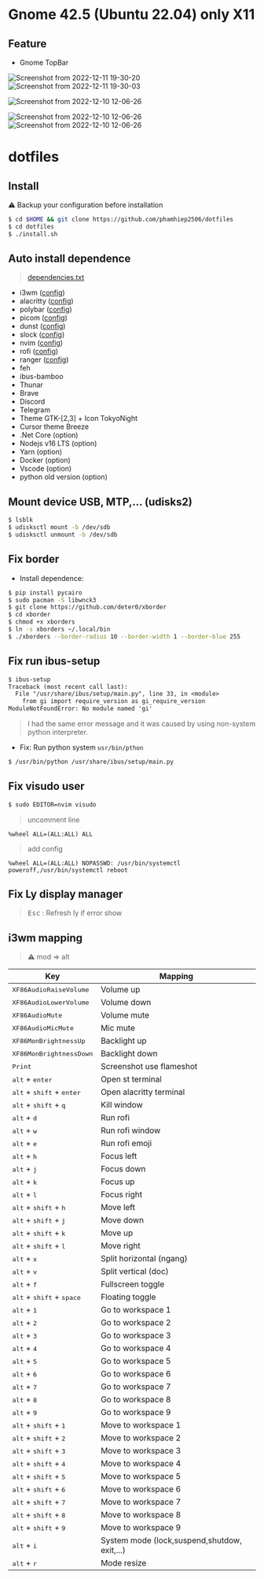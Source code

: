 # Gnome 42.5 (Ubuntu 22.04) only X11

## Feature
- Gnome TopBar


<!-- ## Screenshots
> [Preview](https://raw.githubusercontent.com/phamhiep2506/dotfiles/master/preview.png) -->

![Screenshot from 2022-12-11 19-30-20](https://github.com/khanh1507/k-vim/blob/main/screenshort/1.png)
![Screenshot from 2022-12-11 19-30-03](https://github.com/khanh1507/k-vim/blob/main/screenshort/2.png)

![Screenshot from 2022-12-10 12-06-26](https://github.com/khanh1507/k-vim/blob/main/screenshort/3.png)

![Screenshot from 2022-12-10 12-06-26](https://github.com/khanh1507/k-vim/blob/main/screenshort/4.png)
![Screenshot from 2022-12-10 12-06-26](https://github.com/khanh1507/k-vim/blob/main/screenshort/5.png)


# dotfiles

## Install
:warning: Backup your configuration before installation

```bash
$ cd $HOME && git clone https://github.com/phamhiep2506/dotfiles
$ cd dotfiles
$ ./install.sh
```

## Auto install dependence
> [dependencies.txt](https://github.com/phamhiep2506/dotfiles/blob/master/dependencies.txt)
- i3wm ([config](https://github.com/phamhiep2506/dotfiles/tree/master/.config/i3))
- alacritty ([config](https://github.com/phamhiep2506/dotfiles/tree/master/.config/alacritty))
- polybar ([config](https://github.com/phamhiep2506/dotfiles/tree/master/.config/polybar))
- picom ([config](https://github.com/phamhiep2506/dotfiles/tree/master/.config/picom))
- dunst ([config](https://github.com/phamhiep2506/dotfiles/tree/master/.config/dunst))
- slock ([config](https://github.com/phamhiep2506/dotfiles/tree/master/slock))
- nvim ([config](https://github.com/phamhiep2506/dotfiles/tree/master/.config/nvim))
- rofi ([config](https://github.com/phamhiep2506/dotfiles/tree/master/.config/rofi))
- ranger ([config](https://github.com/phamhiep2506/dotfiles/tree/master/.config/ranger))
- feh
- ibus-bamboo
- Thunar
- Brave
- Discord
- Telegram
- Theme GTK-[2,3] + Icon TokyoNight
- Cursor theme Breeze
- .Net Core (option)
- Nodejs v16 LTS (option)
- Yarn (option)
- Docker (option)
- Vscode (option)
- python old version (option)

## Mount device USB, MTP,... (udisks2)
```bash
$ lsblk
$ udisksctl mount -b /dev/sdb
$ udisksctl unmount -b /dev/sdb
```

## Fix border
- Install dependence:
```bash
$ pip install pycairo
$ sudo pacman -S libwnck3
$ git clone https://github.com/deter0/xborder
$ cd xborder
$ chmod +x xborders
$ ln -s xborders ~/.local/bin
$ ./xborders --border-radius 10 --border-width 1 --border-blue 255
```

## Fix run ibus-setup
```txt
$ ibus-setup
Traceback (most recent call last):
  File "/usr/share/ibus/setup/main.py", line 33, in <module>
    from gi import require_version as gi_require_version
ModuleNotFoundError: No module named 'gi'
```
> I had the same error message and it was caused by using non-system python interpreter.

- Fix: Run python system `usr/bin/pthon`
```bash
$ /usr/bin/python /usr/share/ibus/setup/main.py
```

## Fix visudo user
```bash
$ sudo EDITOR=nvim visudo
```
> uncomment line
```config
%wheel ALL=(ALL:ALL) ALL
```
> add config
```config
%wheel ALL=(ALL:ALL) NOPASSWD: /usr/bin/systemctl poweroff,/usr/bin/systemctl reboot
```

## Fix Ly display manager
> <kbd>Esc</kbd> : Refresh ly if error show

## i3wm mapping

> :warning: mod => alt

| Key                                                  | Mapping                  |
| ---                                                  | ---                      |
| <kbd>XF86AudioRaiseVolume</kbd>                      | Volume up                |
| <kbd>XF86AudioLowerVolume</kbd>                      | Volume down              |
| <kbd>XF86AudioMute</kbd>                             | Volume mute              |
| <kbd>XF86AudioMicMute</kbd>                          | Mic mute                 |
| <kbd>XF86MonBrightnessUp</kbd>                       | Backlight up             |
| <kbd>XF86MonBrightnessDown</kbd>                     | Backlight down           |
| <kbd>Print</kbd>                                     | Screenshot use flameshot |
| <kbd>alt</kbd> + <kbd>enter</kbd>                    | Open st terminal         |
| <kbd>alt</kbd> + <kbd>shift</kbd> + <kbd>enter</kbd> | Open alacritty terminal  |
| <kbd>alt</kbd> + <kbd>shift</kbd> + <kbd>q</kbd>     | Kill window              |
| <kbd>alt</kbd> + <kbd>d</kbd>                        | Run rofi                 |
| <kbd>alt</kbd> + <kbd>w</kbd>                        | Run rofi window          |
| <kbd>alt</kbd> + <kbd>e</kbd>                        | Run rofi emoji           |
| <kbd>alt</kbd> + <kbd>h</kbd>                        | Focus left               |
| <kbd>alt</kbd> + <kbd>j</kbd>                        | Focus down               |
| <kbd>alt</kbd> + <kbd>k</kbd>                        | Focus up                 |
| <kbd>alt</kbd> + <kbd>l</kbd>                        | Focus right              |
| <kbd>alt</kbd> + <kbd>shift</kbd> + <kbd>h</kbd>     | Move left                |
| <kbd>alt</kbd> + <kbd>shift</kbd> + <kbd>j</kbd>     | Move down                |
| <kbd>alt</kbd> + <kbd>shift</kbd> + <kbd>k</kbd>     | Move up                  |
| <kbd>alt</kbd> + <kbd>shift</kbd> + <kbd>l</kbd>     | Move right               |
| <kbd>alt</kbd> + <kbd>x</kbd>                        | Split horizontal (ngang) |
| <kbd>alt</kbd> + <kbd>v</kbd>                        | Split vertical (doc)     |
| <kbd>alt</kbd> + <kbd>f</kbd>                        | Fullscreen toggle        |
| <kbd>alt</kbd> + <kbd>shift</kbd> + <kbd>space</kbd> | Floating toggle          |
| <kbd>alt</kbd> + <kbd>1</kbd>                        | Go to workspace 1        |
| <kbd>alt</kbd> + <kbd>2</kbd>                        | Go to workspace 2        |
| <kbd>alt</kbd> + <kbd>3</kbd>                        | Go to workspace 3        |
| <kbd>alt</kbd> + <kbd>4</kbd>                        | Go to workspace 4        |
| <kbd>alt</kbd> + <kbd>5</kbd>                        | Go to workspace 5        |
| <kbd>alt</kbd> + <kbd>6</kbd>                        | Go to workspace 6        |
| <kbd>alt</kbd> + <kbd>7</kbd>                        | Go to workspace 7        |
| <kbd>alt</kbd> + <kbd>8</kbd>                        | Go to workspace 8        |
| <kbd>alt</kbd> + <kbd>9</kbd>                        | Go to workspace 9        |
| <kbd>alt</kbd> + <kbd>shift</kbd> + <kbd>1</kbd>     | Move to workspace 1      |
| <kbd>alt</kbd> + <kbd>shift</kbd> + <kbd>2</kbd>     | Move to workspace 2      |
| <kbd>alt</kbd> + <kbd>shift</kbd> + <kbd>3</kbd>     | Move to workspace 3      |
| <kbd>alt</kbd> + <kbd>shift</kbd> + <kbd>4</kbd>     | Move to workspace 4      |
| <kbd>alt</kbd> + <kbd>shift</kbd> + <kbd>5</kbd>     | Move to workspace 5      |
| <kbd>alt</kbd> + <kbd>shift</kbd> + <kbd>6</kbd>     | Move to workspace 6      |
| <kbd>alt</kbd> + <kbd>shift</kbd> + <kbd>7</kbd>     | Move to workspace 7      |
| <kbd>alt</kbd> + <kbd>shift</kbd> + <kbd>8</kbd>     | Move to workspace 8      |
| <kbd>alt</kbd> + <kbd>shift</kbd> + <kbd>9</kbd>     | Move to workspace 9      |
| <kbd>alt</kbd> + <kbd>i</kbd>                        | System mode (lock,suspend,shutdow, exit,...) |
| <kbd>alt</kbd> + <kbd>r</kbd>                        | Mode resize              |